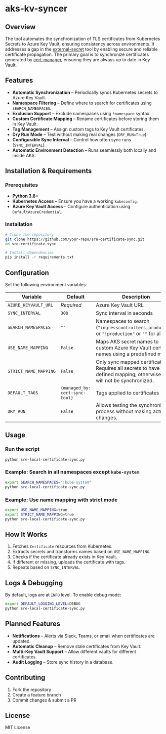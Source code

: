 # aks-kv-syncer

## Overview
The tool automates the synchronization of TLS certificates from Kubernetes Secrets to Azure Key Vault, ensuring consistency across environments. It addresses a gap in the [external-secret](https://github.com/external-secrets/external-secrets/discussions/4199) tool by enabling secure and reliable certificate propagation. The primary goal is to synchronize certificates generated by [cert-manager](https://github.com/cert-manager/cert-manager), ensuring they are always up to date in Key Vault.

## Features
- **Automatic Synchronization** – Periodically syncs Kubernetes secrets to Azure Key Vault.
- **Namespace Filtering** – Define where to search for certificates using `SEARCH_NAMESPACES`.
- **Exclusion Support** – Exclude namespaces using `!namespace` syntax.
- **Custom Certificate Mapping** – Rename certificates before storing them in Key Vault.
- **Tag Management** – Assign custom tags to Key Vault certificates.
- **Dry Run Mode** – Test without making real changes (`DRY_RUN=True`).
- **Configurable Sync Interval** – Control how often sync runs (`SYNC_INTERVAL`).
- **Automatic Environment Detection** – Runs seamlessly both locally and inside AKS.

## Installation & Requirements
### Prerequisites
- **Python 3.8+**
- **Kubernetes Access** – Ensure you have a working `kubeconfig`.
- **Azure Key Vault Access** – Configure authentication using `DefaultAzureCredential`.

### Installation
```bash
# Clone the repository
git clone https://github.com/your-repo/sre-certificate-sync.git
cd sre-certificate-sync

# Install dependencies
pip install -r requirements.txt
```

## Configuration
Set the following environment variables:

| Variable | Default | Description                                                                                                              |
|----------|---------|--------------------------------------------------------------------------------------------------------------------------|
| `AZURE_KEYVAULT_URL` | *Required* | Azure Key Vault URL                                                                                                      |
| `SYNC_INTERVAL` | `300` | Sync interval in seconds                                                                                                 |
| `SEARCH_NAMESPACES` | `""` | Namespaces to search (`"ingresscontrollers,production"` or `"!production"` or `""` for all)                              |
| `USE_NAME_MAPPING` | `False` | Maps AKS secret names to custom Azure Key Vault certificate names using a predefined matrix.                             |
| `STRICT_NAME_MAPPING` | `False` | Only sync mapped certificates. Requires all secrets to have a defined mapping; otherwise, they will not be synchronized. |
| `DEFAULT_TAGS` | `{managed_by: cert-sync-tool}` | Tags applied to certificates                                                                                             |
| `DRY_RUN` | `False` | Allows testing the synchronization process without making actual changes.                                                |

## Usage
### Run the script
```bash
python sre-local-certificate-sync.py
```

### Example: Search in all namespaces except `kube-system`
```bash
export SEARCH_NAMESPACES="!kube-system"
python sre-local-certificate-sync.py
```

### Example: Use name mapping with strict mode
```bash
export USE_NAME_MAPPING=true
export STRICT_NAME_MAPPING=true
python sre-local-certificate-sync.py
```

## How It Works
1. Fetches `Certificate` resources from Kubernetes.
2. Extracts secrets and transforms names based on `USE_NAME_MAPPING`.
3. Checks if the certificate already exists in Key Vault.
4. If different or missing, uploads the certificate with tags.
5. Repeats based on `SYNC_INTERVAL`.

## Logs & Debugging
By default, logs are at `INFO` level. To enable debug mode:
```bash
export DEFAULT_LOGGING_LEVEL=DEBUG
python sre-local-certificate-sync.py
```

## Planned Features
- **Notifications** – Alerts via Slack, Teams, or email when certificates are updated.
- **Automatic Cleanup** – Remove stale certificates from Key Vault.
- **Multi-Key Vault Support** – Allow different vaults for different certificates.
- **Audit Logging** – Store sync history in a database.

## Contributing
1. Fork the repository
2. Create a feature branch
3. Commit changes & submit a PR

## License
MIT License

